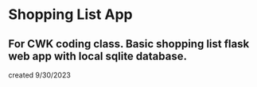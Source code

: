 # Shopping List App

## For CWK coding class. Basic shopping list flask web app with local sqlite database.

created 9/30/2023